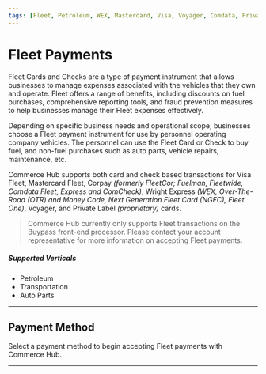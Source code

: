 ```yaml
---
tags: [Fleet, Petroleum, WEX, Mastercard, Visa, Voyager, Comdata, Private Label, Payment Sources, Payment Card, EMV, Track]
---
```


# Fleet Payments

Fleet Cards and Checks are a type of payment instrument that allows businesses to manage expenses associated with the vehicles that they own and operate. Fleet offers a range of benefits, including discounts on fuel purchases, comprehensive reporting tools, and fraud prevention measures to help businesses manage their Fleet expenses effectively.

Depending on specific business needs and operational scope, businesses choose a Fleet payment instrument for use by personnel operating company vehicles. The personnel can use the Fleet Card or Check to buy fuel, and non-fuel purchases such as auto parts, vehicle repairs, maintenance, etc.

Commerce Hub supports both card and check based transactions for Visa Fleet, Mastercard Fleet, Corpay *(formerly FleetCor; Fuelman, Fleetwide, Comdata Fleet, Express and ComCheck)*, Wright Express *(WEX, Over-The-Road (OTR) and Money Code, Next Generation Fleet Card (NGFC), Fleet One)*, Voyager, and Private Label *(proprietary)* cards.

<!-- theme: info -->
> Commerce Hub currently only supports Fleet transactions on the Buypass front-end processor. Please contact your account representative for more information on accepting Fleet payments.

##### Supported Verticals

- Petroleum
- Transportation
- Auto Parts

---

## Payment Method

Select a payment method to begin accepting Fleet payments with Commerce Hub.

<!-- type: row -->

<!-- type: card
title: Fleet Card
description: Accept Fleet Card transactions using PaymentEMV, PaymentTrack and PaymentCard.
link: ?path=docs/Resources/Guides/Payment-Sources/Fleet/Fleet-Card.md
-->

<!-- type: card
title: Fleet Check
description: Accept WEX Money Code, Comdata Express Code, and Comdata ComCheck with PaymentCheck.
link: ?path=docs/Resources/Guides/Payment-Sources/Fleet/Fleet-Check.md
-->

<!-- type: row-end -->

---
